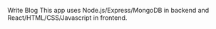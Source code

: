 Write Blog
This app uses Node.js/Express/MongoDB in backend and React/HTML/CSS/Javascript in frontend.
